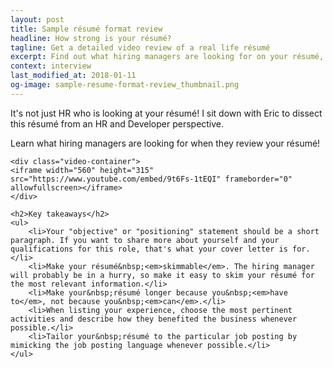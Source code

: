 ```yaml
---
layout: post
title: Sample résumé format review
headline: How strong is your résumé?
tagline: Get a detailed video review of a real life résumé
excerpt: Find out what hiring managers are looking for on your résumé, plus common mistakes to avoid so your résumé doesn't end up on the bottom of the pile.
context: interview
last_modified_at: 2018-01-11
og-image: sample-resume-format-review_thumbnail.png
---
```

<div class="container container--normal">
	<p>It's not just HR who is looking at your résumé! I sit down with Eric to dissect this résumé from an HR and Developer perspective.<p>
	<p>Learn what hiring managers are looking for when they review your résumé!</p>
	
	<div class="video-container">
	<iframe width="560" height="315" src="https://www.youtube.com/embed/9t6Fs-1tEQI" frameborder="0" allowfullscreen></iframe>
	</div>

	<h2>Key takeaways</h2>
	<ul>
		<li>Your "objective" or "positioning" statement should be a short paragraph. If you want to share more about yourself and your qualifications for this role, that's what your cover letter is for.</li>
		<li>Make your résumé&nbsp;<em>skimmable</em>. The hiring manager will probably be in a hurry, so make it easy to skim your résumé for the most relevant information.</li>
		<li>Make your&nbsp;résumé longer because you&nbsp;<em>have to</em>, not because you&nbsp;<em>can</em>.</li>
		<li>When listing your experience, choose the most pertinent activities and describe how they benefited the business whenever possible.</li>
		<li>Tailor your&nbsp;résumé to the particular job posting by mimicking the job posting language whenever possible.</li>
	</ul>

<div class="inline-ad hidden"></div>
</div>